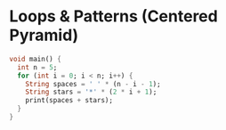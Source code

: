 # Loops & Patterns (Centered Pyramid)

```dart
void main() {
  int n = 5;
  for (int i = 0; i < n; i++) {
    String spaces = ' ' * (n - i - 1);
    String stars = '*' * (2 * i + 1);
    print(spaces + stars);
  }
}
```
